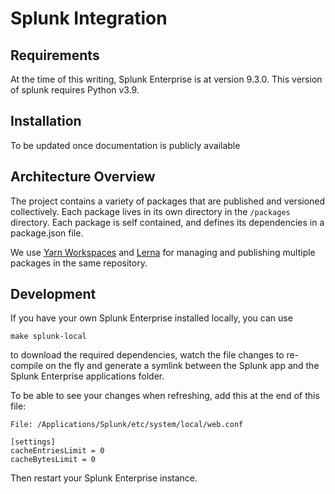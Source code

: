 # Splunk Integration


## Requirements

At the time of this writing, Splunk Enterprise is at version 9.3.0. This version of splunk requires Python v3.9.

## Installation

To be updated once documentation is publicly available

## Architecture Overview

The project contains a variety of packages that are published and versioned collectively. Each package lives in its own 
directory in the `/packages` directory. Each package is self contained, and defines its dependencies in a package.json file.

We use [Yarn Workspaces](https://yarnpkg.com/lang/en/docs/workspaces/) and [Lerna](https://github.com/lerna/lerna) for
managing and publishing multiple packages in the same repository.


## Development

If you have your own Splunk Enterprise installed locally, you can use

```
make splunk-local
```

to download the required dependencies, watch the file changes to re-compile on the fly and generate a symlink between the Splunk app and the Splunk Enterprise applications folder.

To be able to see your changes when refreshing, add this at the end of this file:
```
File: /Applications/Splunk/etc/system/local/web.conf

[settings]
cacheEntriesLimit = 0
cacheBytesLimit = 0
```
Then restart your Splunk Enterprise instance.
